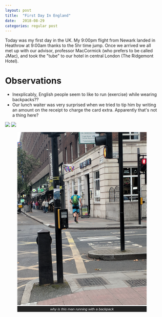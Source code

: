 ```yaml
---
layout: post
title:  "First Day In England"
date:   2018-08-29
categories: regular post
---
```

Today was my first day in the UK. My 9:00pm flight from Newark landed in Heathrow at 9:00am thanks to the 5hr time jump. Once we arrived we all met up with our advisor, professor MacCormick (who prefers to be called JMac), and took the "tube" to our hotel in central London (The Ridgemont Hotel).

# Observations
* Inexplicably, English people seem to like to run (exercise) while wearing backpacks??
* Our lunch waiter was very surprised when we tried to tip him by writing an amount on the receipt to charge the card extra. Apparently that's not a thing here? 

<p float="left">
  <img src="/images/hotel_view.jpg" width="350"/>
  <img src="/images/hotel_room.jpg" width="350"/>  
</p>   

<figure>
    <img src='/images/running_backpack.jpg' alt='missing' />
    <figcaption style="background-color: #222;
    color: #fff;
    font: italic smaller sans-serif;
    padding: 3px;
    text-align: center;">why is this man running with a backpack</figcaption>
</figure>
